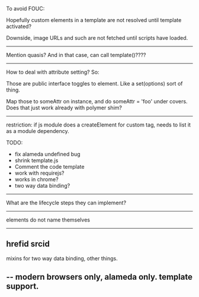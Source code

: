 
To avoid FOUC:

<body><template id="body">
    regular body content here in waiting until registration starts
</template></body>

Hopefully custom elements in a template are not resolved until template activated?

Downside, image URLs and such are not fetched until scripts have loaded.

---

Mention quasis? And in that case, can call template()????

----



How to deal with attribute setting? So:

<custom-tag some-attr="foo">

Those are public interface toggles to element. Like a set(options) sort of thing.

Map those to someAttr on instance, and do someAttr = 'foo' under covers.
Does that just work already with polymer shim?

---

restriction: if js module does a createElement for custom tag, needs to list it as a module dependency.

TODO:

* fix alameda undefined bug
* shrink template.js
* Comment the code template
* work with requirejs?
* works in chrome?
* two way data binding?

---

What are the lifecycle steps they can implement?

----
elements do not name themselves

---
hrefid srcid
---

mixins for two way data binding, other things.

--
modern browsers only, alameda only. template support.
--
